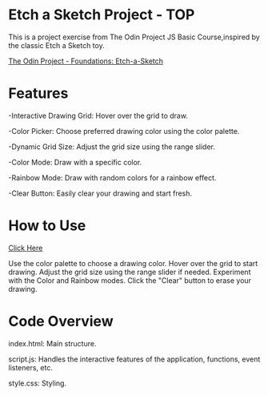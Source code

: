 # Etch a Sketch Project - TOP
This is a project exercise from The Odin Project JS Basic Course,inspired by the classic Etch a Sketch toy.

[The Odin Project - Foundations: Etch-a-Sketch](https://www.theodinproject.com/lessons/foundations-etch-a-sketch)

# Features
-Interactive Drawing Grid: Hover over the grid to draw.

-Color Picker: Choose  preferred drawing color using the color palette.

-Dynamic Grid Size: Adjust the grid size using the range slider.

-Color Mode: Draw with a specific color.

-Rainbow Mode: Draw with random colors for a rainbow effect.

-Clear Button: Easily clear your drawing and start fresh.

# How to Use

[Click Here](https://jesuswrivas.github.io/etch_a_sketch/)


Use the color palette to choose a drawing color.
Hover over the grid to start drawing.
Adjust the grid size using the range slider if needed.
Experiment with the Color and Rainbow modes.
Click the "Clear" button to erase your drawing.

# Code Overview

index.html: Main structure.

script.js: Handles the interactive features of the application, functions, event listeners, etc.

style.css: Styling.
